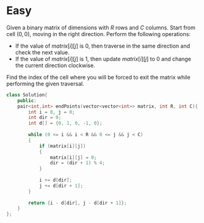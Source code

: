 # Easy

Given a binary matrix of dimensions  with $R$ rows and $C$ columns. Start from cell $(0, 0)$, moving in the right direction. Perform the following operations:

- If the value of $matrix[i][j]$ is $0$, then traverse in the same direction and check the next value.
- If the value of $matrix[i][j]$ is $1$, then update $matrix[i][j]$ to $0$ and change the current direction clockwise.

Find the index of the cell where you will be forced to exit the matrix while performing the given traversal.

```cpp
class Solution{
    public:
    pair<int,int> endPoints(vector<vector<int>> matrix, int R, int C){
        int i = 0, j = 0;
        int dir = 0;
        int d[] = {0, 1, 0, -1, 0};
        
        while (0 <= i && i < R && 0 <= j && j < C)
        {
            if (matrix[i][j])
            {
                matrix[i][j] = 0;
                dir = (dir + 1) % 4;
            }
            
            i += d[dir];
            j += d[dir + 1];
        }
        
        return {i - d[dir], j - d[dir + 1]};
    }
};
```
